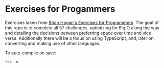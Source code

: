 # Exercises for Progammers

Exercises taken from [Brian Hogan's Exercises for Programmers](https://pragprog.com/titles/bhwb/exercises-for-programmers/). The goal of this repo is to complete all 57 challenges, optimizing for Big O along the way and detailing the decisions between preferring space over time and vice versa. Additionally there will be a focus on using TypeScript, and, later on, converting and making use of other languages.

To auto-compile on save:

`tsc -w`
